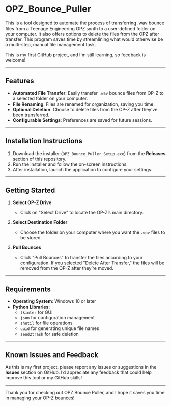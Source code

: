 # OPZ_Bounce_Puller
This is a tool designed to automate the process of transferring .wav bounce files from a Teenage Engineering OPZ synth to a user-defined folder on your computer. It also offers options to delete the files from the OPZ after transfer. This program saves time by streamlining what would otherwise be a multi-step, manual file management task.

This is my first GitHub project, and I'm still learning, so feedback is welcome!

---

## Features

- **Automated File Transfer**: Easily transfer `.wav` bounce files from OP-Z to a selected folder on your computer.
- **File Renaming**: Files are renamed for organization, saving you time.
- **Optional Deletion**: Choose to delete files from the OP-Z after they’ve been transferred.
- **Configurable Settings**: Preferences are saved for future sessions.

---

## Installation Instructions

1. Download the installer (`OPZ_Bounce_Puller_Setup.exe`) from the **Releases** section of this repository.
2. Run the installer and follow the on-screen instructions.
3. After installation, launch the application to configure your settings.

---

## Getting Started

1. **Select OP-Z Drive**  
   - Click on "Select Drive" to locate the OP-Z’s main directory.

2. **Select Destination Folder**  
   - Choose the folder on your computer where you want the `.wav` files to be stored.

3. **Pull Bounces**  
   - Click "Pull Bounces" to transfer the files according to your configuration. If you selected "Delete After Transfer," the files will be removed from the OP-Z after they’re moved.

---

## Requirements

- **Operating System**: Windows 10 or later
- **Python Libraries**:  
   - `tkinter` for GUI  
   - `json` for configuration management  
   - `shutil` for file operations  
   - `uuid` for generating unique file names  
   - `send2trash` for safe deletion

---

## Known Issues and Feedback

As this is my first project, please report any issues or suggestions in the **Issues** section on GitHub. I’d appreciate any feedback that could help improve this tool or my GitHub skills!

---

Thank you for checking out OPZ Bounce Puller, and I hope it saves you time in managing your OP-Z bounces!
